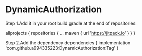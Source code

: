 # DynamicAuthorization

Step 1.Add it in your root build.gradle at the end of repositories:

allprojects {
		repositories {
			...
			maven { url 'https://jitpack.io' }
		}
	}
  
 Step 2.Add the dependency
 dependencies {
	        implementation 'com.github.a994335223:DynamicAuthorization:Tag'
	}
